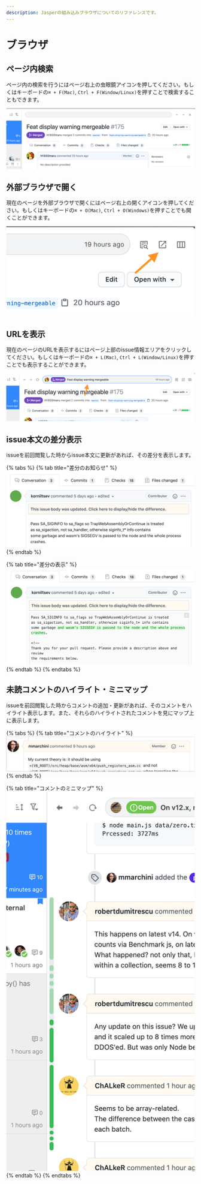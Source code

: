 ```yaml
---
description: Jasperの組み込みブラウザについてのリファレンスです。
---
```


# ブラウザ

## ページ内検索

ページ内の検索を行うにはページ右上の虫眼鏡アイコンを押してください。もしくはキーボードの`⌘ + F(Mac)`, `Ctrl + F(Window/Linux)`を押すことで検索することもできます。

![](../.gitbook/assets/15_search_page.png)

## 外部ブラウザで開く

現在のページを外部ブラウザで開くにはページ右上の開くアイコンを押してください。もしくはキーボードの`⌘ + O(Mac)`, `Ctrl + O(Windows)`を押すことでも開くことができます。

![](../.gitbook/assets/15_open_external.png)

## URLを表示

現在のページのURLを表示するにはページ上部のissue情報エリアをクリックしてください。もしくはキーボードの`⌘ + L(Mac)`, `Ctrl + L(Window/Linux)`を押すことでも表示することができます。

![](../.gitbook/assets/15_url.png)

## issue本文の差分表示

issueを前回閲覧した時からissue本文に更新があれば、その差分を表示します。

{% tabs %}
{% tab title="差分のお知らせ" %}
![](../.gitbook/assets/08_diff_body1.png)
{% endtab %}

{% tab title="差分の表示" %}
![](../.gitbook/assets/08_diff_body2.png)
{% endtab %}
{% endtabs %}

## 未読コメントのハイライト・ミニマップ

issueを前回閲覧した時からコメントの追加・更新があれば、そのコメントをハイライト表示します。また、それらのハイライトされたコメントを見にマップ上に表示します。

{% tabs %}
{% tab title="コメントのハイライト" %}
![](../.gitbook/assets/03_highlight_comment.png)
{% endtab %}

{% tab title="コメントのミニマップ" %}
![](../.gitbook/assets/08_minimap.png)
{% endtab %}
{% endtabs %}



